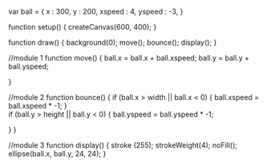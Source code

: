 var ball = {
  x : 300,
  y : 200,
  xspeed : 4,
  yspeed : -3,
}
  
function setup() {
  createCanvas(600, 400);
}

function draw() {
  background(0);
  move();
  bounce();
  display();
  }

//module 1
function move() {
   ball.x = ball.x + ball.xspeed;
    ball.y = ball.y + ball.yspeed;
  
}
  
//module 2
function bounce() {
    if (ball.x > width || ball.x < 0) {
    ball.xspeed = ball.xspeed * -1;
  }  
  if (ball.y > height || ball.y < 0) {
    ball.yspeed = ball.yspeed * -1;
    
  }
}
  
//module 3
function display() {
  stroke (255);
  strokeWeight(4);
  noFill();
  ellipse(ball.x, ball.y, 24, 24);
  }
